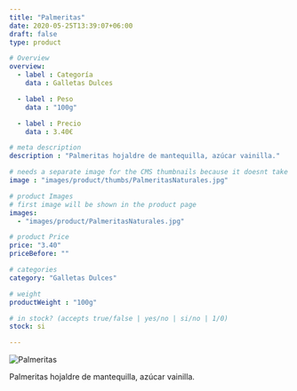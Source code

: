 ```yaml
---
title: "Palmeritas"
date: 2020-05-25T13:39:07+06:00
draft: false
type: product

# Overview
overview:
  - label : Categoría
    data : Galletas Dulces

  - label : Peso
    data : "100g"

  - label : Precio
    data : 3.40€

# meta description
description : "Palmeritas hojaldre de mantequilla, azúcar vainilla."

# needs a separate image for the CMS thumbnails because it doesnt take arrays (slideshow images)
image : "images/product/thumbs/PalmeritasNaturales.jpg"

# product Images
# first image will be shown in the product page
images:
  - "images/product/PalmeritasNaturales.jpg"

# product Price
price: "3.40"
priceBefore: ""

# categories
category: "Galletas Dulces"

# weight
productWeight : "100g"

# in stock? (accepts true/false | yes/no | si/no | 1/0)
stock: si

---
```

![Palmeritas](/images/product/PalmeritasNaturales.jpg "Palmeritas")

Palmeritas hojaldre de mantequilla, azúcar vainilla.
